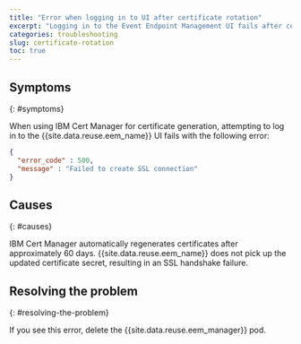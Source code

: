 ```yaml
---
title: "Error when logging in to UI after certificate rotation"
excerpt: "Logging in to the Event Endpoint Management UI fails after certificate regeneration with error `Failed to create SSL connection`."
categories: troubleshooting
slug: certificate-rotation
toc: true
---
```


## Symptoms
{: #symptoms}

When using IBM Cert Manager for certificate generation, attempting to log in to the {{site.data.reuse.eem_name}} UI fails with the following error:

```json
{
  "error_code" : 500,
  "message" : "Failed to create SSL connection"
}
```

## Causes
{: #causes}

IBM Cert Manager automatically regenerates certificates after approximately 60 days. {{site.data.reuse.eem_name}} does not pick up the updated certificate secret, resulting in an SSL handshake failure.

## Resolving the problem
{: #resolving-the-problem}

If you see this error, delete the {{site.data.reuse.eem_manager}} pod.